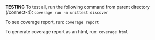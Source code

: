 **TESTING**
To test all, run the following command from parent directory (/connect-4):
`coverage run -m unittest discover`

To see coverage report, run:
`coverage report`

To generate coverage report as an html, run:
`coverage html`
